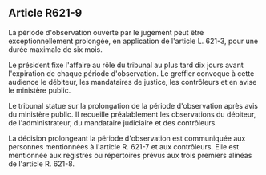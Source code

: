Article R621-9
----
La période d'observation ouverte par le jugement peut être exceptionnellement
prolongée, en application de l'article L. 621-3, pour une durée maximale de six
mois.

Le président fixe l'affaire au rôle du tribunal au plus tard dix jours avant
l'expiration de chaque période d'observation. Le greffier convoque à cette
audience le débiteur, les mandataires de justice, les contrôleurs et en avise le
ministère public.

Le tribunal statue sur la prolongation de la période d'observation après avis du
ministère public. Il recueille préalablement les observations du débiteur, de
l'administrateur, du mandataire judiciaire et des contrôleurs.

La décision prolongeant la période d'observation est communiquée aux personnes
mentionnées à l'article R. 621-7 et aux contrôleurs. Elle est mentionnée aux
registres ou répertoires prévus aux trois premiers alinéas de l'article R.
621-8.
